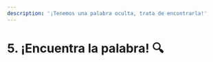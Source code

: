 ```yaml
---
description: '¡Tenemos una palabra oculta, trata de encontrarla!'
---
```


# 5. ¡Encuentra la palabra! 🔍

